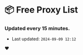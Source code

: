 # :package: Free Proxy List
### Updated every 15 minutes.

- Last updated: `2024-09-09 12:12`

:heart:
